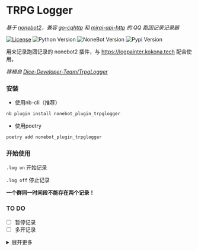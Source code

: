# TRPG Logger

*基于 [nonebot2](https://github.com/nonebot/nonebot2)，兼容 [go-cqhttp](https://github.com/Mrs4s/go-cqhttp) 和 [mirai-api-http](https://github.com/project-mirai/mirai-api-http) 的 QQ 跑团记录记录器*

[![License](https://img.shields.io/github/license/thereisnodice/TRPGLogger)](LICENSE)
![Python Version](https://img.shields.io/badge/python-3.7.3+-blue.svg)
![NoneBot Version](https://img.shields.io/badge/nonebot-2.0.0.a11+-red.svg)
![Pypi Version](https://img.shields.io/pypi/v/nonebot-plugin-trpglogger.svg)

用来记录跑团记录的 nonebot2 插件，与 https://logpainter.kokona.tech 配合使用。

*移植自 [Dice-Developer-Team/TrpgLogger](https://github.com/Dice-Developer-Team/TrpgLogger)*

### 安装

* 使用nb-cli（推荐）  

```bash
nb plugin install nonebot_plugin_trpglogger
```

* 使用poetry

```bash
poetry add nonebot_plugin_trpglogger
```

### 开始使用

`.log on` 开始记录

`.log off` 停止记录

**一个群同一时间段不能存在两个记录！**

### TO DO

- [ ] 暂停记录
- [ ] 多开记录

<details>
<summary>展开更多</summary>

### 原理

与 [TrpgLogger](https://github.com/Dice-Developer-Team/TrpgLogger) 一样，使用 AWS S3 进行储存（目前为了与 Logpainter 对接，是直接用溯洄的公共 bucket ）。

### Bug

- [x] go-cqhttp 无法记录机器人本身发出的消息（即无法记录掷骰）  
    **请确保 go-cqhttp 的 `enable_self_message` 设置为 true**
- [ ] mirai-api-http 无法记录机器人本身发出的消息（即无法记录掷骰）  
    **由于 mirai-api-http 没有 `message_sent` 事件，所以该 bug 暂时无法解决。**
- [ ] 在记录时间超过 24 小时后，如果上传文件失败会阻塞线程  
    **如何解决:** 待定

</details>
